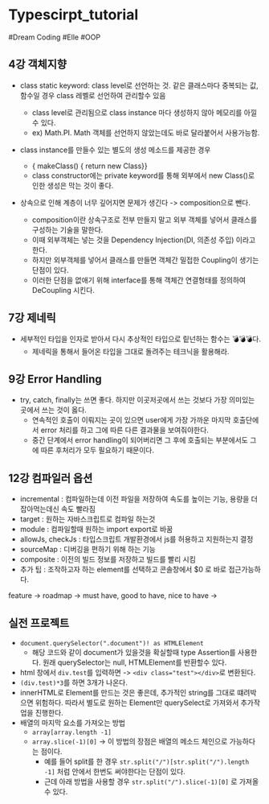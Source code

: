 # Typescirpt_tutorial

\#Dream Coding \#Elle \#OOP

## 4강 객체지향

- class static keyword: class level로 선언하는 것. 같은 클래스마다 중복되는 값, 함수일 경우 class 레벨로 선언하여 관리할수 있음

  - class level로 관리됨으로 class instance 마다 생성하지 않아 메모리를 아낄수 있다.
  - ex) Math.PI. Math 객체를 선언하지 않았는데도 바로 달라붙어서 사용가능함.

- class instance를 만들수 있는 별도의 생성 메소드를 제공한 경우

  - { makeClass() { return new Class}}
  - class constructor에는 private keyword를 통해 외부에서 new Class()로 인한 생성은 막는 것이 좋다.

- 상속으로 인해 계층이 너무 깊어지면 문제가 생긴다 -> composition으로 뺀다.
  - composition이란 상속구조로 전부 만들지 말고 외부 객체를 넣어서 클래스를 구성하는 기술을 말한다.
  - 이때 외부객체는 넣는 것을 Dependency Injection(DI, 의존성 주입) 이라고 한다.
  - 하지만 외부객체를 넣어서 클래스를 만들면 객체간 밀접한 Coupling이 생기는 단점이 있다.
  - 이러한 단점을 없애기 위해 interface를 통해 객체간 연결형태를 정의하여 DeCoupling 시킨다.

## 7강 제네릭

- 세부적인 타입을 인자로 받아서 다시 추상적인 타입으로 맅넌하는 함수는 💣💣💣다.
  - 제네릭을 통해서 들어온 타입을 그대로 돌려주는 테크닉을 활용해라.

## 9강 Error Handling

- try, catch, finally는 쓰면 좋다. 하지만 이곳저곳에서 쓰는 것보다 가장 의미있는 곳에서 쓰는 것이 옳다.
  - 연속적인 호출이 이뤄지는 곳이 있으면 user에게 가장 가까운 마지막 호출단에서 error 처리를 하고 그에 따른 다른 결과물을 보여줘야한다.
  - 중간 단계에서 error handling이 되어버리면 그 후에 호출되는 부분에서도 그에 따른 후처리가 모두 필요하기 때문이다.

## 12강 컴파일러 옵션

- incremental : 컴파일하는데 이전 파일을 저장하여 속도를 높이는 기능, 용량을 더 잡아먹는데신 속도 빨라짐
- target : 원하는 자바스크립트로 컴파일 하는것
- module : 컴파일할때 원하는 import export로 바꿈
- allowJs, checkJs : 타입스크립트 개발환경에서 js를 허용하고 지원하는지 결정
- sourceMap : 디버깅을 편하기 위해 하는 기능
- composite : 이전의 빌드 정보를 저장하고 빌드를 빨리 시킴  
- 추가 팁 : 조작하고자 하는 element를 선택하고 콘솔창에서 $0 로 바로 접근가능하다.

feature -> roadmap -> must have, good to have, nice to have ->

## 실전 프로젝트
- ```document.querySelector(".document")! as HTMLElement``` 
  - 해당 코드와 같이 document가 있을것을 확실할때 type Assertion를 사용한다. 원래 querySelector는 null, HTMLElement를 반환할수 있다.
- html 창에서 ```div.test```를 입력하면 -> ```<div class="test"></div>```로 변환된다. 
- ```(div.test)*3```를 하면 3개가 나온다.
- innerHTML로 Element를 만드는 것은 좋은데, 추가적인 string를 그대로 떄려박으면 위험하다. 따라서 별도로 원하는 Element만 querySelect로 가져와서 추가작업을 진행한다.
- 배열의 마지막 요소를 가져오는 방법
  - ```array[array.length -1]``` 
  - ```array.slice(-1)[0]``` -> 이 방법의 장점은 배열의 메소드 체인으로 가능하다는 점이다.
    - 예를 들어 split를 한 경우 ```str.split("/")[str.split("/").length -1]``` 처럼 안에서 한번도 써야한다는 단점이 있다.
    - 근데 아래 방법을 사용할 경우 ```str.split("/").slice(-1)[0]``` 로 가져올 수 있다.

    
